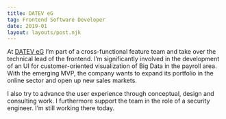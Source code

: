 ```yaml
---
title: DATEV eG
tag: Frontend Software Developer
date: 2019-01
layout: layouts/post.njk
---
```


At <a href="https://www.datev.de/" target="_blank" rel="noopener noreferrer">DATEV eG</a> I’m part of a cross-functional feature team and take over the technical lead of the frontend. I’m significantly involved in the development of an UI for customer-oriented visualization of Big Data in the payroll area. With the emerging MVP, the company wants to expand its portfolio in the online sector and open up new sales markets.

I also try to advance the user experience through conceptual, design and consulting work. I furthermore support the team in the role of a security engineer. I’m still working there today.
